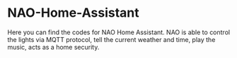 # NAO-Home-Assistant

Here you can find the codes for NAO Home Assistant. NAO is able to control the lights via MQTT protocol, tell the current weather and time, play the music, acts as a home security.
